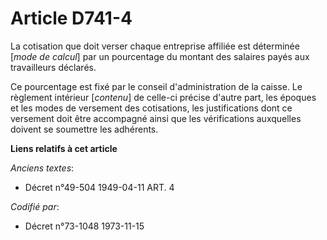 # Article D741-4

La cotisation que doit verser chaque entreprise affiliée est déterminée [*mode de calcul*] par un pourcentage du montant des
salaires payés aux travailleurs déclarés.

Ce pourcentage est fixé par le conseil d'administration de la caisse. Le règlement intérieur [*contenu*] de celle-ci précise
d'autre part, les époques et les modes de versement des cotisations, les justifications dont ce versement doit être
accompagné ainsi que les vérifications auxquelles doivent se soumettre les adhérents.

**Liens relatifs à cet article**

_Anciens textes_:

  - Décret n°49-504 1949-04-11 ART. 4

_Codifié par_:

  - Décret n°73-1048 1973-11-15
